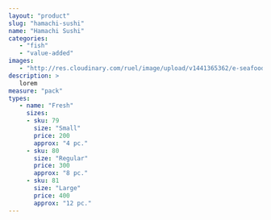 ```yaml
---
layout: "product"
slug: "hamachi-sushi"
name: "Hamachi Sushi"
categories:
   - "fish"
   - "value-added"
images:
   - "http://res.cloudinary.com/ruel/image/upload/v1441365362/e-seafoods/hamachi-sushi.jpg"
description: >
   lorem
measure: "pack"
types: 
   - name: "Fresh"
     sizes: 
     - sku: 79
       size: "Small"
       price: 200
       approx: "4 pc."
     - sku: 80
       size: "Regular"
       price: 300
       approx: "8 pc."
     - sku: 81
       size: "Large"
       price: 400
       approx: "12 pc."
---
```

